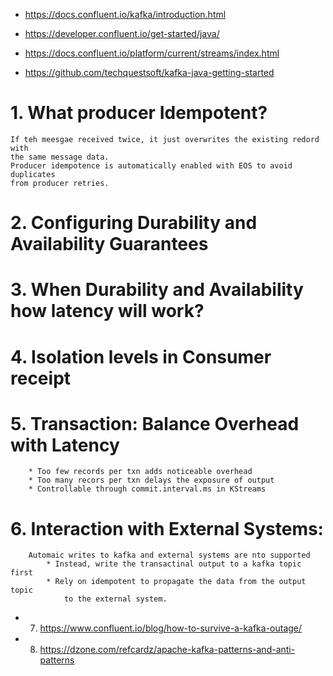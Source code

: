 * https://docs.confluent.io/kafka/introduction.html
* https://developer.confluent.io/get-started/java/
* https://docs.confluent.io/platform/current/streams/index.html

* https://github.com/techquestsoft/kafka-java-getting-started

# 1. What producer Idempotent? 
    If teh meesgae received twice, it just overwrites the existing redord with 
    the same message data.
    Producer idempotence is automatically enabled with EOS to avoid duplicates 
    from producer retries.

# 2. Configuring Durability and Availability Guarantees

# 3. When Durability and Availability how latency will work?

# 4. Isolation levels in Consumer receipt

# 5. Transaction: Balance Overhead with Latency
        * Too few records per txn adds noticeable overhead
        * Too many recors per txn delays the exposure of output
        * Controllable through commit.interval.ms in KStreams

# 6. Interaction with External Systems:
        Automaic writes to kafka and external systems are nto supported
            * Instead, write the transactinal output to a kafka topic first
            * Rely on idempotent to propagate the data from the output topic 
                to the external system. 

* 7. https://www.confluent.io/blog/how-to-survive-a-kafka-outage/

* 8. https://dzone.com/refcardz/apache-kafka-patterns-and-anti-patterns










